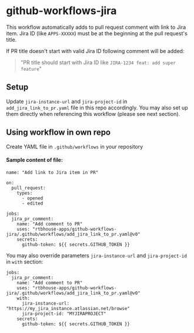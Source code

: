 # github-workflows-jira
This workflow automatically adds to pull request comment with link to Jira item. Jira ID (like `APPS-XXXXX`)
must be at the beginning at the pull request's title.

If PR title doesn't start with valid Jira ID following comment will be added:
> "PR title should start with Jira ID like `JIRA-1234 feat: add super feature`"


## Setup
Update `jira-instance-url` and `jira-project-id` in `add_jira_link_to_pr.yaml` file in this repo accordingly.
You may also set up them directly when referencing this workflow (please see next section).   

## Using workflow in own repo
Create YAML file in `.github/workflows` in your repository

#### Sample content of file:
```
name: "Add link to Jira item in PR"

on:
  pull_request:
    types:
      - opened
      - edited

jobs:
  jira_pr_comment:
    name: "Add comment to PR"
    uses: "rtbhouse-apps/github-workflows-jira/.github/workflows/add_jira_link_to_pr.yaml@v0"
    secrets:
      github-token: ${{ secrets.GITHUB_TOKEN }}
```

You may also override parameters `jira-instance-url` and `jira-project-id` in `with` section:
```
jobs:
  jira_pr_comment:
    name: "Add comment to PR"
    uses: "rtbhouse-apps/github-workflows-jira/.github/workflows/add_jira_link_to_pr.yaml@v0"
    with:
      jira-instance-url: "https://my_jira_instance.atlassian.net/browse"
      jira-project-id: "MYJIRAPROJECT"
    secrets:
      github-token: ${{ secrets.GITHUB_TOKEN }}
```
